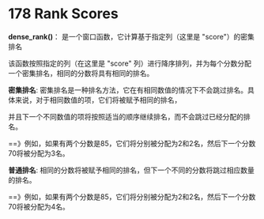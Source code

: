 # 178 Rank Scores
**dense_rank()**： 是一个窗口函数，它计算基于指定列（这里是 "score"）的密集排名

该函数按照指定的列（在这里是 "score" 列）进行降序排列，并为每个分数分配一个密集排名，相同的分数将具有相同的排名。

**密集排名**: 密集排名是一种排名方法，它在有相同数值的情况下不会跳过排名。具体来说，对于相同数值的项，它们将被赋予相同的排名，

并且下一个不同数值的项将按照适当的顺序继续排名，而不会跳过已经分配的排名。

==》例如，如果有两个分数是85，它们将分别被分配为2和2名，然后下一个分数70将被分配为3名。

**普通排名**: 相同的分数将被赋予相同的排名，但下一个不同的分数将跳过相应数量的排名。

==》例如，如果有两个分数是85，它们将分别被分配为2和2名，然后下一个分数70将被分配为4名。

